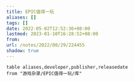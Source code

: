 ```yaml
---
title: EPIC值得一玩
aliases: []
tags: []
date: 2022-05-02T12:52:36+08:00
lastmod: 2023-01-10T16:28:52+08:00
from: 
url: /notes/2022/08/29/224455
shadow: true
---
```


```dataview
table aliases,developer,publisher,releasedate
from "游戏杂录/EPIC值得一玩/库" 
```
